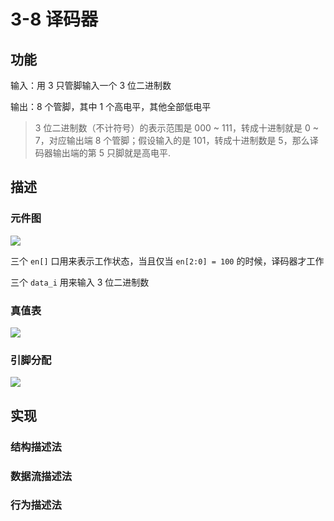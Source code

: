 # 3-8 译码器

## 功能

输入：用 3 只管脚输入一个 3 位二进制数

输出：8 个管脚，其中 1 个高电平，其他全部低电平

> 3 位二进制数（不计符号）的表示范围是 000 ~ 111，转成十进制就是 0 ~ 7，对应输出端 8 个管脚；假设输入的是 101，转成十进制数是 5，那么译码器输出端的第 5 只脚就是高电平.

## 描述

### 元件图

![](https://cjpark-1304138896.cos.ap-guangzhou.myqcloud.com/note_img/20211102164220.png)

三个 `en[]` 口用来表示工作状态，当且仅当 `en[2:0] = 100` 的时候，译码器才工作

三个 `data_i` 用来输入 3 位二进制数

### 真值表

![](https://cjpark-1304138896.cos.ap-guangzhou.myqcloud.com/note_img/20211102164321.png)

### 引脚分配

![](https://cjpark-1304138896.cos.ap-guangzhou.myqcloud.com/note_img/20211102164550.png)

## 实现

### 结构描述法

### 数据流描述法

### 行为描述法